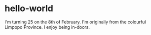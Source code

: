# hello-world
I'm turning 25 on the 8th of February. I'm originally from the colourful Limpopo Province. I enjoy being in-doors. 
